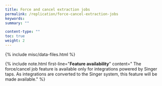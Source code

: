 ```yaml
---
title: Force and cancel extraction jobs
permalink: /replication/force-cancel-extraction-jobs
keywords: 
summary: ""

content-type: ""
toc: true
weight: 2
---
```

{% include misc/data-files.html %}

{% include note.html first-line="**Feature availability**" content="
The force/cancel job feature is available only for integrations powered by Singer taps. As integrations are converted to the Singer system, this feature will be made available." %}

